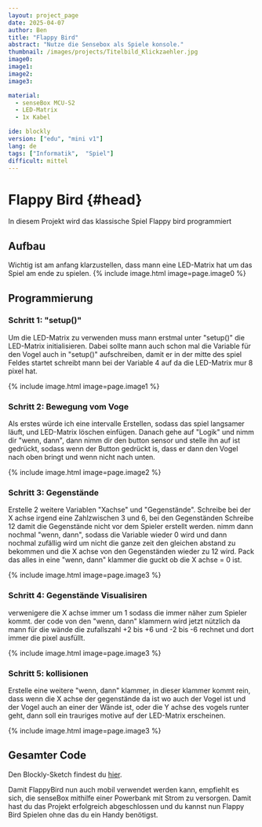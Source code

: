 ```yaml
---
layout: project_page
date: 2025-04-07
author: Ben
title: "Flappy Bird"
abstract: "Nutze die Sensebox als Spiele konsole."
thumbnail: /images/projects/Titelbild_Klickzaehler.jpg
image0: 
image1: 
image2: 
image3: 

material:
  - senseBox MCU-S2
  - LED-Matrix
  - 1x Kabel

ide: blockly
version: ["edu", "mini v1"]
lang: de
tags: ["Informatik",  "Spiel"]
difficult: mittel
---
```


# Flappy Bird {#head}

In diesem Projekt wird das klassische Spiel Flappy bird programmiert

## Aufbau

Wichtig ist am anfang klarzustellen, dass mann eine LED-Matrix hat um das Spiel am ende zu spielen.
{% include image.html image=page.image0 %}

## Programmierung

### Schritt 1: "setup()"

Um die LED-Matrix zu verwenden muss mann erstmal unter "setup()" die LED-Matrix initialisieren. Dabei sollte mann auch schon mal die Variable für den Vogel auch in "setup()" aufschreiben, damit er in der mitte des spiel Feldes startet schreibt mann bei der Variable 4 auf da die LED-Matrix mur 8 pixel hat.

{% include image.html image=page.image1 %}

### Schritt 2: Bewegung vom Voge

Als erstes würde ich eine intervalle Erstellen, sodass das spiel langsamer läuft, und LED-Matrix löschen einfügen. Danach gehe auf "Logik" und nimm dir "wenn, dann", dann nimm dir den button sensor und stelle ihn auf ist gedrückt, sodass wenn der Button gedrückt is, dass er dann den Vogel nach oben bringt und wenn nicht nach unten.

{% include image.html image=page.image2 %}

### Schritt 3: Gegenstände

Erstelle 2 weitere Variablen "Xachse" und "Gegenstände". Schreibe bei der X achse irgend eine Zahlzwischen 3 und 6, bei den Gegenständen Schreibe 12 damit die Gegenstände nicht vor dem Spieler erstellt werden. nimm dann nochmal "wenn, dann", sodass die Variable wieder 0 wird und dann nochmal zufällig wird um nicht die ganze zeit den gleichen abstand zu bekommen und die X achse von den Gegenständen wieder zu 12 wird. Pack das alles in eine "wenn, dann" klammer die guckt ob die X achse = 0 ist.

{% include image.html image=page.image3 %}

### Schritt 4: Gegenstände Visualisiren

verwenigere die X achse immer um 1 sodass die immer näher zum Spieler kommt. der code von den "wenn, dann" klammern wird jetzt nützlich da mann für die wände die zufallszahl +2 bis +6 und -2 bis -6 rechnet und dort immer die pixel ausfüllt.

{% include image.html image=page.image3 %}

### Schritt 5: kollisionen

Erstelle eine weitere "wenn, dann" klammer, in dieser klammer kommt rein, dass wenn die X achse der gegenstände da ist wo auch der Vogel ist und der Vogel auch an einer der Wände ist, oder die Y achse des vogels runter geht, dann soll ein trauriges motive auf der LED-Matrix erscheinen.

{% include image.html image=page.image3 %}

## Gesamter Code

Den Blockly-Sketch findest du [hier]().

Damit FlappyBird nun auch mobil verwendet werden kann, empfiehlt es sich, die senseBox mithilfe einer Powerbank mit Strom zu versorgen.
Damit hast du das Projekt erfolgreich abgeschlossen und du kannst nun Flappy Bird Spielen ohne das du ein Handy benötigst.